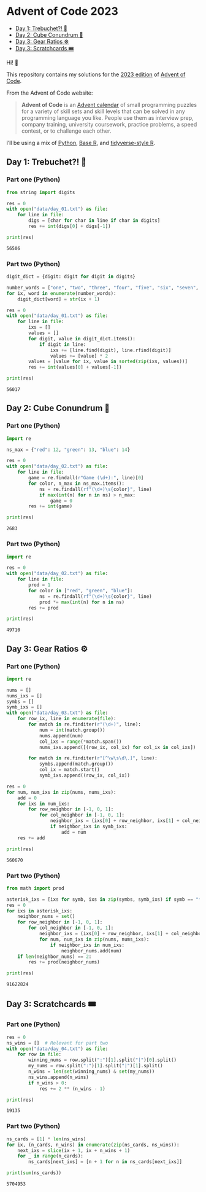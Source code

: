# Advent of Code 2023

- [Day 1: Trebuchet?! :rocket:](#day-1-trebuchet-rocket)
- [Day 2: Cube Conundrum :ice_cube:](#day-2-cube-conundrum-ice_cube)
- [Day 3: Gear Ratios :gear:](#day-3-gear-ratios-gear)
- [Day 3: Scratchcards :tickets:](#day-3-scratchcards-tickets)

Hi! :wave:

This repository contains my solutions for the [2023
edition](https://adventofcode.com/2023) of [Advent of
Code](https://adventofcode.com).

From the Advent of Code website:

> **Advent of Code** is an [Advent
> calendar](https://en.wikipedia.org/wiki/Advent_calendar) of small
> programming puzzles for a variety of skill sets and skill levels that
> can be solved in any programming language you like. People use them as
> interview prep, company training, university coursework, practice
> problems, a speed contest, or to challenge each other.

I’ll be using a mix of [Python](https://www.python.org), [Base
R](https://www.r-project.org), and [tidyverse-style
R](https://www.tidyverse.org).

## Day 1: Trebuchet?! :rocket:

### Part one (Python)

``` python
from string import digits

res = 0
with open("data/day_01.txt") as file:
    for line in file:
        digs = [char for char in line if char in digits]
        res += int(digs[0] + digs[-1])

print(res)
```

    56506

### Part two (Python)

``` python
digit_dict = {digit: digit for digit in digits}

number_words = ["one", "two", "three", "four", "five", "six", "seven", "eight", "nine"]
for ix, word in enumerate(number_words):
    digit_dict[word] = str(ix + 1)

res = 0
with open("data/day_01.txt") as file:
    for line in file:
        ixs = []
        values = []
        for digit, value in digit_dict.items():
            if digit in line:
                ixs += [line.find(digit), line.rfind(digit)]
                values += [value] * 2
        values = [value for ix, value in sorted(zip(ixs, values))]
        res += int(values[0] + values[-1])

print(res)
```

    56017

## Day 2: Cube Conundrum :ice_cube:

### Part one (Python)

``` python
import re

ns_max = {"red": 12, "green": 13, "blue": 14}

res = 0
with open("data/day_02.txt") as file:
    for line in file:
        game = re.findall(r"Game (\d+):", line)[0]
        for color, n_max in ns_max.items():
            ns = re.findall(rf"(\d+)\s{color}", line)
            if max(int(n) for n in ns) > n_max:
                game = 0
        res += int(game)

print(res)
```

    2683

### Part two (Python)

``` python
import re

res = 0
with open("data/day_02.txt") as file:
    for line in file:
        prod = 1
        for color in ["red", "green", "blue"]:
            ns = re.findall(rf"(\d+)\s{color}", line)
            prod *= max(int(n) for n in ns)
        res += prod

print(res)
```

    49710

## Day 3: Gear Ratios :gear:

### Part one (Python)

``` python
import re

nums = []
nums_ixs = []
symbs = []
symb_ixs = []
with open("data/day_03.txt") as file:
    for row_ix, line in enumerate(file):
        for match in re.finditer(r"(\d+)", line):
            num = int(match.group())
            nums.append(num)
            col_ixs = range(*match.span())
            nums_ixs.append([(row_ix, col_ix) for col_ix in col_ixs])

        for match in re.finditer(r"[^\w\s\d\.]", line):
            symbs.append(match.group())
            col_ix = match.start()
            symb_ixs.append((row_ix, col_ix))

res = 0
for num, num_ixs in zip(nums, nums_ixs):
    add = 0
    for ixs in num_ixs:
        for row_neighbor in [-1, 0, 1]:
            for col_neighbor in [-1, 0, 1]:
                neighbor_ixs = (ixs[0] + row_neighbor, ixs[1] + col_neighbor)
                if neighbor_ixs in symb_ixs:
                    add = num
    res += add

print(res)
```

    560670

### Part two (Python)

``` python
from math import prod

asterisk_ixs = [ixs for symb, ixs in zip(symbs, symb_ixs) if symb == "*"]
res = 0
for ixs in asterisk_ixs:
    neighbor_nums = set()
    for row_neighbor in [-1, 0, 1]:
        for col_neighbor in [-1, 0, 1]:
            neighbor_ixs = (ixs[0] + row_neighbor, ixs[1] + col_neighbor)
            for num, num_ixs in zip(nums, nums_ixs):
                if neighbor_ixs in num_ixs:
                    neighbor_nums.add(num)
    if len(neighbor_nums) == 2:
        res += prod(neighbor_nums)

print(res)
```

    91622824

## Day 3: Scratchcards :tickets:

### Part one (Python)

``` python
res = 0
ns_wins = []  # Relevant for part two
with open("data/day_04.txt") as file:
    for row in file:
        winning_nums = row.split(":")[1].split("|")[0].split()
        my_nums = row.split(":")[1].split("|")[1].split()
        n_wins = len(set(winning_nums) & set(my_nums))
        ns_wins.append(n_wins)
        if n_wins > 0:
            res += 2 ** (n_wins - 1)

print(res)
```

    19135

### Part two (Python)

``` python
ns_cards = [1] * len(ns_wins)
for ix, (n_cards, n_wins) in enumerate(zip(ns_cards, ns_wins)):
    next_ixs = slice(ix + 1, ix + n_wins + 1)
    for _ in range(n_cards):
        ns_cards[next_ixs] = [n + 1 for n in ns_cards[next_ixs]]

print(sum(ns_cards))
```

    5704953
